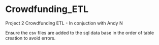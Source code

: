 # Crowdfunding_ETL
Project 2 Crowdfunding ETL - In conjuction with Andy N

Ensure the csv files are added to the sql data base in the order of table creation to avoid errors.